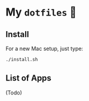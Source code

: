 # My `dotfiles` 🧸
## Install
For a new Mac setup, just type:
```bash
./install.sh
```

## List of Apps
(Todo)